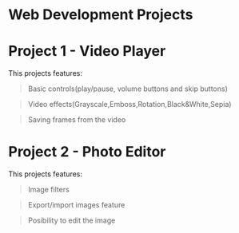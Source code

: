 # Web Development Projects

# Project 1 - Video Player

This projects features:

>Basic controls(play/pause, volume buttons and skip buttons)

>Video effects(Grayscale,Emboss,Rotation,Black&White,Sepia)

>Saving frames from the video


# Project 2 - Photo Editor

This projects features:

>Image filters

>Export/import images feature

>Posibility to edit the image
